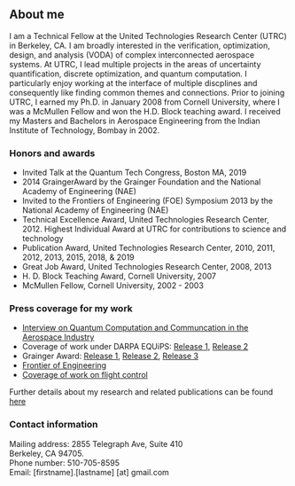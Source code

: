 ## About me

I am a Technical Fellow at the United Technologies Research Center (UTRC) in Berkeley, CA. I am broadly interested in the verification, optimization, design, and analysis (VODA) of complex interconnected aerospace systems. At UTRC, I lead multiple projects in the areas of uncertainty quantification, discrete optimization, and quantum computation. I particularly enjoy working at the interface of multiple discplines and consequently like finding common themes and connections. Prior to joining UTRC, I earned my Ph.D. in January 2008 from Cornell University, where I was a McMullen Fellow and won the H.D. Block teaching award. I received my Masters and Bachelors in Aerospace Engineering from the Indian Institute of Technology, Bombay in 2002.

### Honors and awards

- Invited Talk at the Quantum Tech Congress, Boston MA, 2019
- 2014 GraingerAward by the Grainger Foundation and the National Academy of Engineering (NAE)
- Invited to the Frontiers of Engineering (FOE) Symposium 2013 by the National Academy of Engineering (NAE)
- Technical Excellence Award, United Technologies Research Center, 2012. Highest Individual Award at UTRC for contributions to science and technology
- Publication Award, United Technologies Research Center, 2010, 2011, 2012, 2013, 2015, 2018, & 2019
- Great Job Award, United Technologies Research Center, 2008, 2013
- H. D. Block Teaching Award, Cornell University, 2007
- McMullen Fellow, Cornell University, 2002 - 2003

### Press coverage for my work

- [Interview on Quantum Computation and Communcation in the Aerospace Industry](https://www.quantumtechcongress.com/blog/interview-dr-tuhin-sahai-associate-director-united-technologies-research-center)
- Coverage of work under DARPA EQUiPS: [Release 1](https://aerospaceamerica.aiaa.org/departments/wringing-out-the-risks/), [Release 2](https://aerospaceamerica.aiaa.org/year-in-review/applying-uncertainty-quantification-to-complex-systems/)
- Grainger Award: [Release 1](https://www.naefrontiers.org/Media/PressReleases1698]4/42850.aspx), [Release 2](http://www.utrc.utc.com/20140826_UTRC%20Receives%20National%20Engineering%20Research%20Grant.html), [Release 3](https://engineering.ucdavis.edu/blog/john-owens-receives-nae-grainger-grant/)
- [Frontier of Engineering](https://www.nae.edu/default.aspx?id=83545)
- [Coverage of work on flight control](http://archive.indianexpress.com/storyOld.php?storyId=85051)

Further details about my research and related publications can be found [here](https://tuhinsahai.github.io/research)

### Contact information
Mailing address: 2855 Telegraph Ave, Suite 410<br/>
                 Berkeley, CA 94705.<br/>
Phone number: 510-705-8595<br/>
Email: [firstname].[lastname] [at] gmail.com
